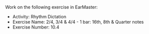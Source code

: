 Work on the following exercise in EarMaster:
- Activity: Rhythm Dictation
- Exercise Name: 2/4, 3/4 & 4/4 - 1 bar: 16th, 8th & Quarter notes
- Exercise Number: 10.4
